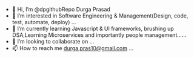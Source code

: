- 👋 Hi, I’m @dpgithubRepo Durga Prasad
- 👀 I’m interested in Software Engineering & Management(Design,  code, test, automate, deploy) ...
- 🌱 I’m currently learning Javascript & UI frameworks, brushing up DSA,Learning Microservices and importantly people management......
- 💞️ I’m looking to collaborate on ...
- 📫 How to reach me durga.pras10@gmail.com ...

<!---
dpgithubRepo/dpgithubRepo is a ✨ special ✨ repository because its `README.md` (this file) appears on your GitHub profile.
You can click the Preview link to take a look at your changes.
--->
